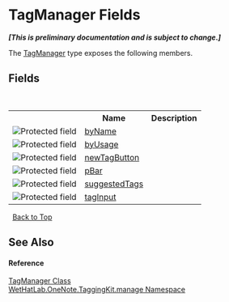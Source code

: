 # TagManager Fields
 _**\[This is preliminary documentation and is subject to change.\]**_

The <a href="1dd95e73-f701-a92b-b3f8-90e215d5c4ed.md">TagManager</a> type exposes the following members.


## Fields
&nbsp;<table><tr><th></th><th>Name</th><th>Description</th></tr><tr><td>![Protected field](media/protfield.gif "Protected field")</td><td><a href="3a0e4d78-8689-c381-eafe-608971486bff.md">byName</a></td><td /></tr><tr><td>![Protected field](media/protfield.gif "Protected field")</td><td><a href="1c97ca2c-0753-91fc-2d57-c91b054cbe0c.md">byUsage</a></td><td /></tr><tr><td>![Protected field](media/protfield.gif "Protected field")</td><td><a href="c5744320-c458-b3b6-bf4f-9b14aa1bb9ac.md">newTagButton</a></td><td /></tr><tr><td>![Protected field](media/protfield.gif "Protected field")</td><td><a href="ce4062d4-2288-ea8d-5fd6-ec98fd4e3333.md">pBar</a></td><td /></tr><tr><td>![Protected field](media/protfield.gif "Protected field")</td><td><a href="4053be80-6f80-612d-f3d8-d5daeda09702.md">suggestedTags</a></td><td /></tr><tr><td>![Protected field](media/protfield.gif "Protected field")</td><td><a href="49498775-43ed-5d6c-8176-07b13a61a006.md">tagInput</a></td><td /></tr></table>&nbsp;
<a href="#tagmanager-fields">Back to Top</a>

## See Also


#### Reference
<a href="1dd95e73-f701-a92b-b3f8-90e215d5c4ed.md">TagManager Class</a><br /><a href="6c09c3a7-2ecd-33d5-2ed0-acefd996500f.md">WetHatLab.OneNote.TaggingKit.manage Namespace</a><br />